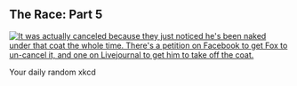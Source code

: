 ## The Race: Part 5
[![It was actually canceled because they just noticed he's been naked under that coat the whole time.  There's a petition on Facebook to get Fox to un-cancel it, and one on Livejournal to get him to take off the coat.](https://imgs.xkcd.com/comics/the_race_part_5.png)](https://xkcd.com/581/ "It was actually canceled because they just noticed he's been naked under that coat the whole time.  There's a petition on Facebook to get Fox to un-cancel it, and one on Livejournal to get him to take off the coat.")

Your daily random xkcd
